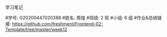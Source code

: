 学习笔记

#学号: G20200447020388 #姓名: 周煌 #班级: 2 班 #小组: 6 组 #作业&总结链接: https://github.com/freshment/Frontend-02-Template/tree/master/week12
